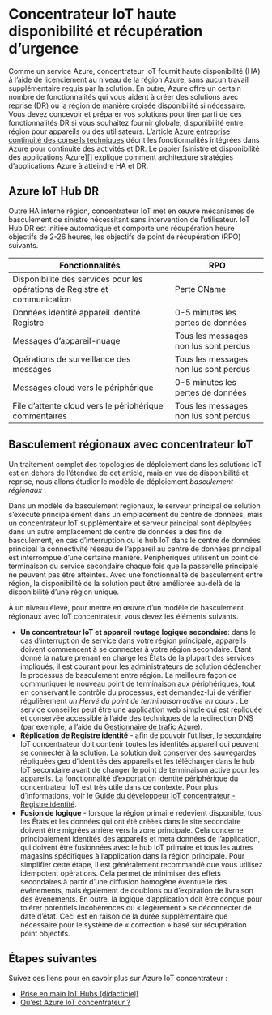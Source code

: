 <properties
 pageTitle="Concentrateur IoT HA et DR | Microsoft Azure"
 description="Décrit les fonctionnalités qui vous aident à créer des solutions IoT hautement disponibles avec urgence capacités de récupération."
 services="iot-hub"
 documentationCenter=""
 authors="fsautomata"
 manager="timlt"
 editor=""/>

<tags
 ms.service="iot-hub"
 ms.devlang="na"
 ms.topic="article"
 ms.tgt_pltfrm="na"
 ms.workload="na"
 ms.date="02/03/2016"
 ms.author="elioda"/>

# <a name="iot-hub-high-availability-and-disaster-recovery"></a>Concentrateur IoT haute disponibilité et récupération d’urgence

Comme un service Azure, concentrateur IoT fournit haute disponibilité (HA) à l’aide de licenciement au niveau de la région Azure, sans aucun travail supplémentaire requis par la solution. En outre, Azure offre un certain nombre de fonctionnalités qui vous aident à créer des solutions avec reprise (DR) ou la région de manière croisée disponibilité si nécessaire. Vous devez concevoir et préparer vos solutions pour tirer parti de ces fonctionnalités DR si vous souhaitez fournir globale, disponibilité entre région pour appareils ou des utilisateurs. L’article [Azure entreprise continuité des conseils techniques](../resiliency/resiliency-technical-guidance.md) décrit les fonctionnalités intégrées dans Azure pour continuité des activités et DR. Le papier [sinistre et disponibilité des applications Azure][] explique comment architecture stratégies d’applications Azure à atteindre HA et DR.

## <a name="azure-iot-hub-dr"></a>Azure IoT Hub DR
Outre HA interne région, concentrateur IoT met en œuvre mécanismes de basculement de sinistre nécessitant sans intervention de l’utilisateur. IoT Hub DR est initiée automatique et comporte une récupération heure objectifs de 2-26 heures, les objectifs de point de récupération (RPO) suivants.

| Fonctionnalités | RPO |
| ------------- | --- |
| Disponibilité des services pour les opérations de Registre et communication | Perte CName |
| Données identité appareil identité Registre | 0-5 minutes les pertes de données |
| Messages d’appareil-nuage | Tous les messages non lus sont perdus |
| Opérations de surveillance des messages | Tous les messages non lus sont perdus |
| Messages cloud vers le périphérique | 0-5 minutes les pertes de données |
| File d’attente cloud vers le périphérique commentaires | Tous les messages non lus sont perdus |

## <a name="regional-failover-with-iot-hub"></a>Basculement régionaux avec concentrateur IoT

Un traitement complet des topologies de déploiement dans les solutions IoT est en dehors de l’étendue de cet article, mais en vue de disponibilité et reprise, nous allons étudier le modèle de déploiement *basculement régionaux* .

Dans un modèle de basculement régionaux, le serveur principal de solution s’exécute principalement dans un emplacement du centre de données, mais un concentrateur IoT supplémentaire et serveur principal sont déployées dans un autre emplacement de centre de données à des fins de basculement, en cas d’interruption ou le hub IoT dans le centre de données principal la connectivité réseau de l’appareil au centre de données principal est interrompue d’une certaine manière. Périphériques utilisent un point de terminaison du service secondaire chaque fois que la passerelle principale ne peuvent pas être atteintes. Avec une fonctionnalité de basculement entre région, la disponibilité de la solution peut être améliorée au-delà de la disponibilité d’une région unique.

À un niveau élevé, pour mettre en œuvre d’un modèle de basculement régionaux avec IoT concentrateur, vous devez les éléments suivants.

* **Un concentrateur IoT et appareil routage logique secondaire**: dans le cas d’interruption de service dans votre région principale, appareils doivent commencent à se connecter à votre région secondaire. Étant donné la nature prenant en charge les États de la plupart des services impliqués, il est courant pour les administrateurs de solution déclencher le processus de basculement entre région. La meilleure façon de communiquer le nouveau point de terminaison aux périphériques, tout en conservant le contrôle du processus, est demandez-lui de vérifier régulièrement *un Hervé du point de terminaison active en cours* . Le service conseiller peut être une application web simple qui est répliquée et conservée accessible à l’aide des techniques de la redirection DNS (par exemple, à l’aide du [Gestionnaire de trafic Azure][]).
* **Réplication de Registre identité** - afin de pouvoir l’utiliser, le secondaire IoT concentrateur doit contenir toutes les identités appareil qui peuvent se connecter à la solution. La solution doit conserver des sauvegardes répliquées geo d’identités des appareils et les télécharger dans le hub IoT secondaire avant de changer le point de terminaison active pour les appareils. La fonctionnalité d’exportation identité périphérique du concentrateur IoT est très utile dans ce contexte. Pour plus d’informations, voir le [Guide du développeur IoT concentrateur - Registre identité][].
* **Fusion de logique** - lorsque la région primaire redevient disponible, tous les États et les données qui ont été créées dans le site secondaire doivent être migrées arrière vers la zone principale. Cela concerne principalement identités des appareils et meta données de l’application, qui doivent être fusionnées avec le hub IoT primaire et tous les autres magasins spécifiques à l’application dans la région principale. Pour simplifier cette étape, il est généralement recommandé que vous utilisez idempotent opérations. Cela permet de minimiser des effets secondaires à partir d’une diffusion homogène éventuelle des événements, mais également de doublons ou d’expiration de livraison des événements. En outre, la logique d’application doit être conçue pour tolérer potentiels incohérences ou « légèrement » se déconnecter de date d’état. Ceci est en raison de la durée supplémentaire que nécessaire pour le système de « correction » basé sur récupération point objectifs.

## <a name="next-steps"></a>Étapes suivantes

Suivez ces liens pour en savoir plus sur Azure IoT concentrateur :

- [Prise en main IoT Hubs (didacticiel)][lnk-get-started]
- [Qu’est Azure IoT concentrateur ?][]

[Reprise d’activité et disponibilité des applications Azure]: ../resiliency/resiliency-disaster-recovery-high-availability-azure-applications.md
[Azure Business Continuity Technical Guidance]: https://azure.microsoft.com/documentation/articles/resiliency-technical-guidance/
[Gestionnaire de trafic Azure]: https://azure.microsoft.com/documentation/services/traffic-manager/
[Guide du développeur IoT concentrateur - Registre identité]: iot-hub-devguide-identity-registry.md

[lnk-get-started]: iot-hub-csharp-csharp-getstarted.md
[Qu’est Azure IoT concentrateur ?]: iot-hub-what-is-iot-hub.md
